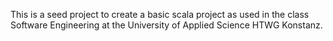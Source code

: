 This is a seed project to create a basic scala project as used in the
class Software Engineering at the University of Applied Science HTWG Konstanz.

